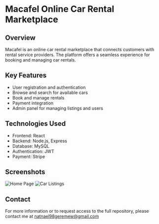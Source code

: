 # Macafel Online Car Rental Marketplace

## Overview
Macafel is an online car rental marketplace that connects customers with rental service providers. The platform offers a seamless experience for booking and managing car rentals.

## Key Features
- User registration and authentication
- Browse and search for available cars
- Book and manage rentals
- Payment integration
- Admin panel for managing listings and users

## Technologies Used
- Frontend: React
- Backend: Node.js, Express
- Database: MySQL
- Authentication: JWT
- Payment: Stripe

## Screenshots
![Home Page](screenshots/home.png)
![Car Listings](screenshots/listings.png)

## Contact
For more information or to request access to the full repository, please contact me at natnael98geremew@gmail.com
